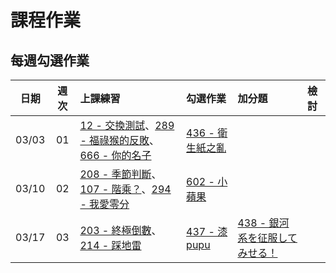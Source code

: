 # 課程作業

## 每週勾選作業

|  日期 | 週次 | 上課練習 | 勾選作業 | 加分題 | 檢討 |
| :---: | :--: | :------- | :------- | :----- | :--- |
| 03/03 |  01  | [12 - 交換測試][12]、[289 - 福祿猴的反敗][289]、[666 - 你的名子][666] | [436 - 衛生紙之亂][436] | | |
| 03/10 |  02  | [208 - 季節判斷][208]、[107 - 階乘？][107]、[294 - 我愛零分][294] | [602 - 小蘋果][602] | | |
| 03/17 |  03  | [203 - 終極倒數][203]、[214 - 踩地雷][214] | [437 - 漆pupu][437] | [438 - 銀河系を征服してみせる！][438]| |


[12]: https://neoj.sprout.tw/problem/12/
[107]: https://neoj.sprout.tw/problem/107/
[203]: https://neoj.sprout.tw/problem/203/
[208]: https://neoj.sprout.tw/problem/208/
[214]: https://neoj.sprout.tw/problem/214/
[289]: https://neoj.sprout.tw/problem/289/
[294]: https://neoj.sprout.tw/problem/294/
[436]: https://neoj.sprout.tw/problem/436/
[437]: https://neoj.sprout.tw/problem/437/
[602]: https://neoj.sprout.tw/problem/602/
[666]: https://neoj.sprout.tw/problem/666/
[438]: https://neoj.sprout.tw/problem/438/
